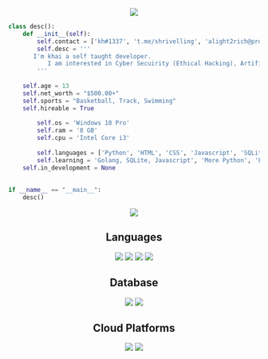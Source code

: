 <p align="center">
  <img src="https://github.com/thompsonemerson/thompsonemerson/raw/master/cover-thompson.png" />
</p>


```py
class desc():
    def __init__(self):
    	self.contact = ['kh#1337', 't.me/shrivelling', 'alight2rich@proton.me']
        self.desc = '''
	   I'm khai a self taught developer.
           I am interested in Cyber Secuirity (Ethical Hacking), Artifical Intelligence & API Exploitation.
        '''
	
	self.age = 13
	self.net_worth = "$500.00+"
	self.sports = "Basketball, Track, Swimming"
	self.hireable = True
	
        self.os = 'Windows 10 Pro'
        self.ram = '8 GB'
        self.cpu = 'Intel Core i3'
	
        self.languages = ['Python', 'HTML', 'CSS', 'Javascript', 'SQLite']
        self.learning = 'Golang, SQLite, Javascript', 'More Python', 'Full Stack Web Development'
	self.in_development = None
	
	
if __name__ == "__main__":
    desc()
```

<p align="center">
    <a href="discord://-/users/995021078428663889">
        <img src="https://lanyard-profile-readme.vercel.app/api/995021078428663889?bg=0000000&borderRadius=0&idleMessage=%20"/>
    </a>

<h2 align="center"> Languages </h2>
<p href = "https://google.com" align="center"> <img src="https://img.shields.io/badge/Python-FFD43B?style=for-the-badge&logo=python&logoColor=blue"> <img src="https://img.shields.io/badge/JavaScript-323330?style=for-the-badge&logo=javascript&logoColor=F7DF1E"> <img src="https://img.shields.io/badge/Go-00ADD8?style=for-the-badge&logo=go&logoColor=white"> <img src="https://img.shields.io/badge/json-5E5C5C?style=for-the-badge&logo=json&logoColor=white"></p>


<h2 align="center"> Database </h2>
<p href = "https://mongodb.com" align="center"> <img src="https://img.shields.io/badge/MongoDB-4EA94B?style=for-the-badge&logo=mongodb&logoColor=white"> <img src="https://img.shields.io/badge/SQLite-07405E?style=for-the-badge&logo=sqlite&logoColor=white"></p>


<h2 align="center"> Cloud Platforms </h2>
<p href = "https://heroku.com" align="center"> <img src="https://img.shields.io/badge/Heroku-430098?style=for-the-badge&logo=heroku&logoColor=white"> <img src="https://img.shields.io/badge/Netlify-00C7B7?style=for-the-badge&logo=netlify&logoColor=white"></p>
